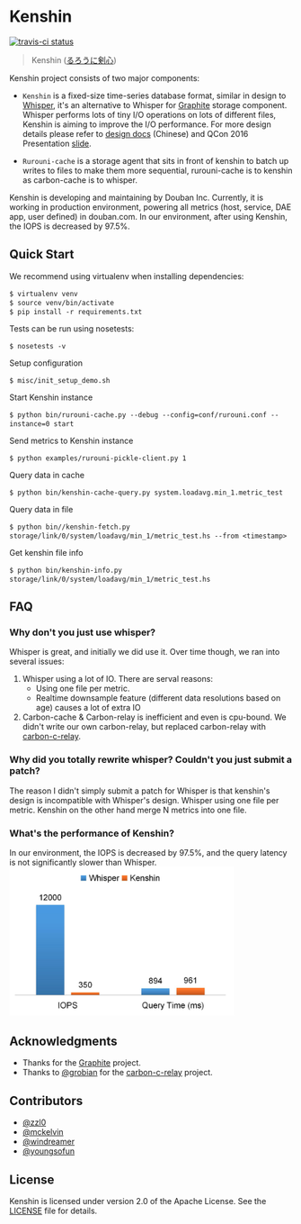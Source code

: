 Kenshin
=============

[![travis-ci status](https://travis-ci.org/douban/Kenshin.svg)](https://travis-ci.org/douban/Kenshin)

> Kenshin ([るろうに剣心](http://zh.wikipedia.org/wiki/%E6%B5%AA%E5%AE%A2%E5%89%91%E5%BF%83))

Kenshin project consists of two major components:

- `Kenshin` is a fixed-size time-series database format, similar in design to [Whisper](https://github.com/graphite-project/whisper), it's an alternative to Whisper for [Graphite](https://github.com/graphite-project) storage component. Whisper performs lots of tiny I/O operations on lots of different files, Kenshin is aiming to improve the I/O performance. For more design details please refer to [design docs](https://github.com/douban/Kenshin/wiki/design) (Chinese) and QCon 2016 Presentation [slide](https://github.com/zzl0/zzl0.github.com/raw/master/files/QCon-Kenshin.pdf).

- `Rurouni-cache` is a storage agent that sits in front of kenshin to batch up writes to files to make them more sequential, rurouni-cache is to kenshin as carbon-cache is to whisper.

Kenshin is developing and maintaining by Douban Inc. Currently, it is working in production environment, powering all metrics (host, service, DAE app, user defined) in douban.com. In our environment, after using Kenshin, the IOPS is decreased by 97.5%.

Quick Start
------------------

We recommend using virtualenv when installing dependencies:

    $ virtualenv venv
    $ source venv/bin/activate
    $ pip install -r requirements.txt

Tests can be run using nosetests:

    $ nosetests -v

Setup configuration

    $ misc/init_setup_demo.sh

Start Kenshin instance
    
    $ python bin/rurouni-cache.py --debug --config=conf/rurouni.conf --instance=0 start

Send metrics to Kenshin instance

    $ python examples/rurouni-pickle-client.py 1

Query data in cache

    $ python bin/kenshin-cache-query.py system.loadavg.min_1.metric_test

Query data in file
    
    $ python bin//kenshin-fetch.py storage/link/0/system/loadavg/min_1/metric_test.hs --from <timestamp>

Get kenshin file info

    $ python bin/kenshin-info.py storage/link/0/system/loadavg/min_1/metric_test.hs


FAQ
----------


### Why don't you just use whisper?

Whisper is great, and initially we did use it. Over time though, we ran into several issues:

1. Whisper using a lot of IO. There are serval reasons:
    - Using one file per metric.
    - Realtime downsample feature (different data resolutions based on age) causes a lot of extra IO
2. Carbon-cache & Carbon-relay is inefficient and even is cpu-bound. We didn't write our own carbon-relay, but replaced carbon-relay with [carbon-c-relay](https://github.com/grobian/carbon-c-relay).


### Why did you totally rewrite whisper? Couldn't you just submit a patch?

The reason I didn't simply submit a patch for Whisper is that kenshin's design is incompatible with Whisper's design. Whisper using one file per metric. Kenshin on the other hand merge N metrics into one file.


### What's the performance of Kenshin?

In our environment, the IOPS is decreased by 97.5%, and the query latency is not significantly slower than Whisper.
<img src="/img/kenshin-perf.png" width="400"/>


Acknowledgments
------------------

- Thanks for the [Graphite](https://github.com/graphite-project) project.
- Thanks to [@grobian](https://github.com/grobian) for the [carbon-c-relay](https://github.com/grobian/carbon-c-relay) project.


Contributors
---------------

- [@zzl0](https://github.com/zzl0)
- [@mckelvin](https://github.com/mckelvin)
- [@windreamer](https://github.com/windreamer)
- [@youngsofun](https://github.com/youngsofun)


License
-------

Kenshin is licensed under version 2.0 of the Apache License. See the [LICENSE](/LICENSE) file for details.